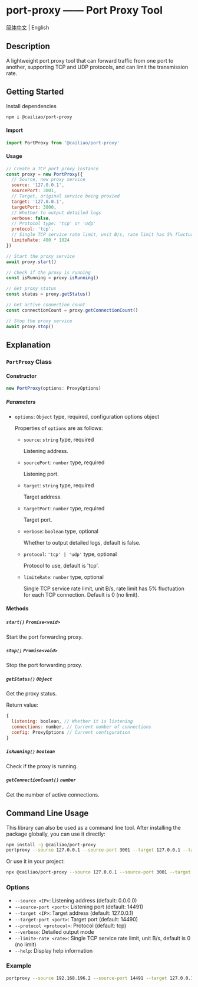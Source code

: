 # port-proxy —— Port Proxy Tool

[简体中文](readme/README-zh-cn.md) | English

## Description

A lightweight port proxy tool that can forward traffic from one port to another, supporting TCP and UDP protocols, and can limit the transmission rate.

## Getting Started

Install dependencies

```bash
npm i @cailiao/port-proxy
```

#### Import

```javascript
import PortProxy from '@cailiao/port-proxy'
```

#### Usage

```javascript
// Create a TCP port proxy instance
const proxy = new PortProxy({
  // Source, new proxy service
  source: '127.0.0.1',
  sourcePort: 3001,
  // Target, original service being proxied
  target: '127.0.0.1',
  targetPort: 3000,
  // Whether to output detailed logs
  verbose: false,
  // Protocol type: 'tcp' or 'udp'
  protocol: 'tcp',
  // Single TCP service rate limit, unit B/s, rate limit has 5% fluctuation for each TCP connection
  limiteRate: 400 * 1024
})

// Start the proxy service
await proxy.start()

// Check if the proxy is running
const isRunning = proxy.isRunning()

// Get proxy status
const status = proxy.getStatus()

// Get active connection count
const connectionCount = proxy.getConnectionCount()

// Stop the proxy service
await proxy.stop()
```

## Explanation

### `PortProxy` Class

#### Constructor

```javascript
new PortProxy(options: ProxyOptions)
```

##### Parameters

- `options`: `Object` type, required, configuration options object

  Properties of `options` are as follows:

  - `source`: `string` type, required

    Listening address.

  - `sourcePort`: `number` type, required

    Listening port.

  - `target`: `string` type, required

    Target address.

  - `targetPort`: `number` type, required

    Target port.

  - `verbose`: `boolean` type, optional

    Whether to output detailed logs, default is false.

  - `protocol`: `'tcp' | 'udp'` type, optional

    Protocol to use, default is 'tcp'.

  - `limiteRate`: `number` type, optional

    Single TCP service rate limit, unit B/s, rate limit has 5% fluctuation for each TCP connection. Default is 0 (no limit).

#### Methods

##### `start()` `Promise<void>`

Start the port forwarding proxy.

##### `stop()` `Promise<void>`

Stop the port forwarding proxy.

##### `getStatus()` `Object`

Get the proxy status.

Return value:

```javascript
{
  listening: boolean, // Whether it is listening
  connections: number, // Current number of connections
  config: ProxyOptions // Current configuration
}
```

##### `isRunning()` `boolean`

Check if the proxy is running.

##### `getConnectionCount()` `number`

Get the number of active connections.

## Command Line Usage

This library can also be used as a command line tool. After installing the package globally, you can use it directly:

```bash
npm install -g @cailiao/port-proxy
portproxy --source 127.0.0.1 --source-port 3001 --target 127.0.0.1 --target-port 3000 --verbose --protocol tcp --limite-rate 409600
```

Or use it in your project:

```bash
npx @cailiao/port-proxy --source 127.0.0.1 --source-port 3001 --target 127.0.0.1 --target-port 3000
```

### Options

- `--source <IP>`: Listening address (default: 0.0.0.0)
- `--source-port <port>`: Listening port (default: 14491)
- `--target <IP>`: Target address (default: 127.0.0.1)
- `--target-port <port>`: Target port (default: 14490)
- `--protocol <protocol>`: Protocol (default: tcp)
- `--verbose`: Detailed output mode
- `--limite-rate <rate>`: Single TCP service rate limit, unit B/s, default is 0 (no limit)
- `--help`: Display help information

### Example

```bash
portproxy --source 192.168.196.2 --source-port 14491 --target 127.0.0.1 --target-port 14490
```
